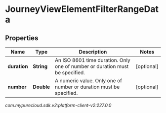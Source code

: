 # JourneyViewElementFilterRangeData


## Properties

| Name | Type | Description | Notes |
| ------------ | ------------- | ------------- | ------------- |
| **duration** | **String** | An ISO 8601 time duration. Only one of number or duration must be specified. |  [optional] |
| **number** | **Double** | A numeric value. Only one of number or duration must be specified. |  [optional] |




_com.mypurecloud.sdk.v2:platform-client-v2:227.0.0_
